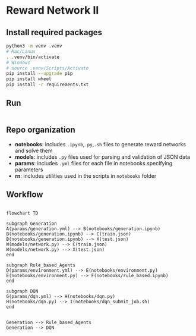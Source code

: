 # Reward Network II

## Install required packages

```bash
python3 -m venv .venv
# Mac/Linux
. .venv/bin/activate 
# Windows
# source .venv/Scripts/Activate 
pip install --upgrade pip
pip install wheel
pip install -r requirements.txt
```

## Run

```

```

## Repo organization
* **notebooks**: includes `.ipynb`,`.py`,`.sh` files to generate reward networks and solve them
* **models**: includes `.py` files used for parsing and validation of JSON data
* **params**: includes `.yml` files for each file in notebooks specifying parameters
* **rn**: includes utilities used in the scripts in `notebooks` folder

## Workflow
```mermaid

flowchart TD

subgraph Generation
A(params/generation.yml) --> B(notebooks/generation.ipynb)
B(notebooks/generation.ipynb) --> C(train.json)
B(notebooks/generation.ipynb) --> X(test.json)
W(models/network.py) --> C(train.json)
W(models/network.py) --> X(test.json)
end

subgraph Rule_based_Agents
D(params/environment.yml) --> E(notebooks/environment.py) 
E(notebooks/environment.py) --> F(notebooks/rule_based.ipynb)
end

subgraph DQN
G(params/dqn.yml) --> H(notebooks/dqn.py)
H(notebooks/dqn.py) --> I(notebooks/dqn_submit_job.sh)
end


Generation --> Rule_based_Agents
Generation --> DQN

```



